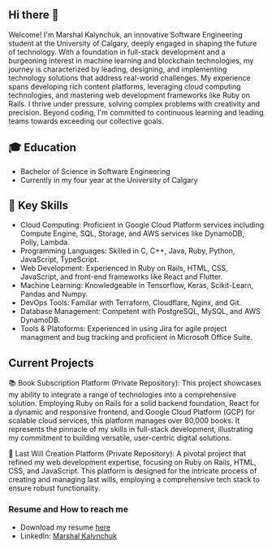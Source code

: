 ## Hi there 👋

Welcome! I'm Marshal Kalynchuk, an innovative Software Engineering student at the University of Calgary, deeply engaged in shaping the future of technology. With a foundation in full-stack development and a burgeoning interest in machine learning and blockchain technologies, my journey is characterized by leading, designing, and implementing technology solutions that address real-world challenges. My experience spans developing rich content platforms, leveraging cloud computing technologies, and mastering web development frameworks like Ruby on Rails. I thrive under pressure, solving complex problems with creativity and precision. Beyond coding, I'm committed to continuous learning and leading teams towards exceeding our collective goals.

## 🎓 Education
  + Bachelor of Science in Software Engineering
  + Currently in my four year at the University of Calgary

## 🔧 Key Skills
+ Cloud Computing: Proficient in Google Cloud Platform services including Compute Engine, SQL, Storage, and AWS services like DynamoDB, Polly, Lambda.
+ Programming Languages: Skilled in C, C++, Java, Ruby, Python, JavaScript, TypeScript.
+ Web Development: Experienced in Ruby on Rails, HTML, CSS, JavaScript, and front-end frameworks like React and Flutter.
+ Machine Learning: Knowledgeable in Tensorflow, Keras, Scikit-Learn, Pandas and Numpy.
+ DevOps Tools: Familiar with Terraform, Cloudflare, Nginx, and Git.
+ Database Management: Competent with PostgreSQL, MySQL, and AWS DynamoDB.
+ Tools & Platoforms: Experienced in using Jira for agile project managment and bug tracking and proficient in Microsoft Office Suite.

## Current Projects

📚 Book Subscription Platform (Private Repository): This project showcases my ability to integrate a range of technologies into a comprehensive solution. Employing Ruby on Rails for a solid backend foundation, React for a dynamic and responsive frontend, and Google Cloud Platform (GCP) for scalable cloud services, this platform manages over 80,000 books. It represents the pinnacle of my skills in full-stack development, illustrating my commitment to building versatile, user-centric digital solutions.

📝 Last Will Creation Platform (Private Repository): A pivotal project that refined my web development expertise, focusing on Ruby on Rails, HTML, CSS, and JavaScript. This platform is designed for the intricate process of creating and managing last wills, employing a comprehensive tech stack to ensure robust functionality.

### Resume and How to reach me
  + Download my resume [here](https://drive.google.com/file/d/1RM-j9lAFcfnN8CE_MdRM2TUkYzfvMAjb/view?usp=sharing)
  + LinkedIn: [Marshal Kalynchuk](https://www.linkedin.com/in/marshal-kalynchuk-328398236/)
